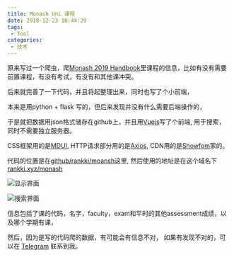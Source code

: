 ```yaml
---
title: Monash Uni 课程
date: 2018-12-23 10:44:29
tags:
 - Tool
categories:
 - 技术
---
```


原来写过一个爬虫，爬[Monash 2019 Handbook](http://www.monash.edu/pubs/2019handbooks/index.html)里课程的信息，比如有没有需要前置课程，有没有考试，有没有和其他课冲突。

后来就完善了一下代码，并且将起整理出来，同时也写了个小前端，

本来是用python + flask 写的，但后来发现并没有什么需要后端操作的，

于是就把数据用json格式储存在github上，并且用[Vuejs](https://vuejs.org)写了个前端, 用于搜索，同时不需要独立服务器。 

CSS框架用的是[MDUI](https://www.mdui.org), HTTP请求部分用的是[Axios](https://github.com/axios/axios), CDN用的是[Showfom](https://css.loli.net)家的。

代码的位置是在[github/rankki/moansh](https://github.com/RanKKI/monash)这里, 然后使用的地址是在这个域名下[rankki.xyz/monash](https://rankki.xyz/monash/)


![显示界面](https://i.loli.net/2018/12/23/5c1ef8165918f.png)

![搜索界面](https://i.loli.net/2018/12/23/5c1ef81657d93.png)

信息包括了课的代码，名字，faculty，exam和平时的其他assessment成绩，以及哪个学期有课，

然后，因为是写的代码爬的数据，有可能会有信息不对， 如果有发现不对的，可以在 [Telegram](http://t.me/RanKKI_L) 联系到我。
